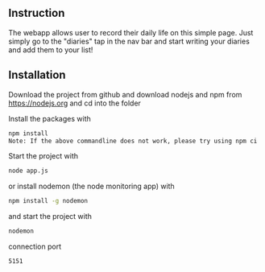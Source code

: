 ## Instruction
The webapp allows user to record their daily life on this simple page. Just simply go to the "diaries" tap in the nav bar and start writing your diaries and add them to your list!

## Installation
Download the project from github and download nodejs and npm from https://nodejs.org
and cd into the folder

Install the packages with
``` bash
npm install
Note: If the above commandline does not work, please try using npm ci
```
Start the project with
``` bash
node app.js
```
or install nodemon (the node monitoring app) with
``` bash
npm install -g nodemon
```
and start the project with
``` bash
nodemon
```
connection port 
``` bash
5151
```




